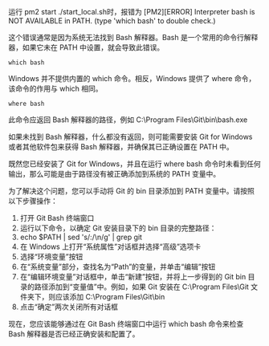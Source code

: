 运行 pm2 start ./start_local.sh时，报错为
[PM2][ERROR] Interpreter bash is NOT AVAILABLE in PATH. (type 'which bash' to double check.)

这个错误通常是因为系统无法找到 Bash 解释器。Bash 是一个常用的命令行解释器，如果它未在 PATH 中设置，就会导致此错误。

```
which bash
```

Windows 并不提供内置的 which 命令。相反，Windows 提供了 where 命令，该命令的作用与 which 相同。
```
where bash
```

此命令应返回 Bash 解释器的路径，例如 C:\Program Files\Git\bin\bash.exe

如果未找到 Bash 解释器，什么都没有返回，则可能需要安装 Git for Windows 或者其他软件包来获得 Bash 解释器，并确保其已正确设置在 PATH 中。

既然您已经安装了 Git for Windows，并且在运行 where bash 命令时未看到任何输出，那么可能是由于路径没有被正确添加到系统的 PATH 变量中。

为了解决这个问题，您可以手动将 Git 的 bin 目录添加到 PATH 变量中。请按照以下步骤操作：

1. 打开 Git Bash 终端窗口
2. 运行以下命令，以确定 Git 安装目录下的 bin 目录的完整路径：
3. echo $PATH | sed 's/:/\n/g' | grep git
4. 在 Windows 上打开“系统属性”对话框并选择“高级”选项卡
5. 选择“环境变量”按钮
6. 在“系统变量”部分，查找名为“Path”的变量，并单击“编辑”按钮
7. 在“编辑环境变量”对话框中，单击“新建”按钮，并将上一步得到的 Git bin 目录的路径添加到“变量值”中。例如，如果 Git 安装在 C:\Program Files\Git 文件夹下，则应该添加 C:\Program Files\Git\bin
8. 点击“确定”两次关闭所有对话框

现在，您应该能够通过在 Git Bash 终端窗口中运行 which bash 命令来检查 Bash 解释器是否已经正确安装和配置了。